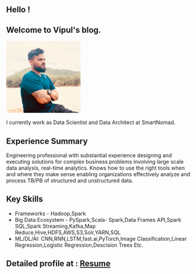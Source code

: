 ## Hello ! 
## Welcome to Vipul's blog.

![vipul](images/vipul.png)
     
I currently work as Data Scientist and Data Architect at SmartNomad.

## Experience Summary

Engineering professional with substantial experience designing and executing solutions
for complex business problems involving large scale data analysis, real-time analytics.
Knows how to use the right tools when and where they make sense enabling
organizations effectively analyze and process TB/PB of structured and unstructured
data.

## Key Skills
* Frameworks -  Hadoop,Spark
* Big Data Ecosystem - PySpark,Scala- Spark,Data Frames API,Spark SQL,Spark
Streaming,Kafka,Map Reduce,Hive,HDFS,AWS,S3,Solr,YARN,SQL
* ML/DL/AI: CNN,RNN,LSTM,fast.ai,PyTorch,Image Classification,Linear Regression,Logistic Regression,Descision Trees Etc.

## Detailed profile at : <a href="http://vipulrai91.github.io/resources/VIPUL_RAI_Big_Data_Consultant_6yrs.pdf" target="_blank">Resume</a>



